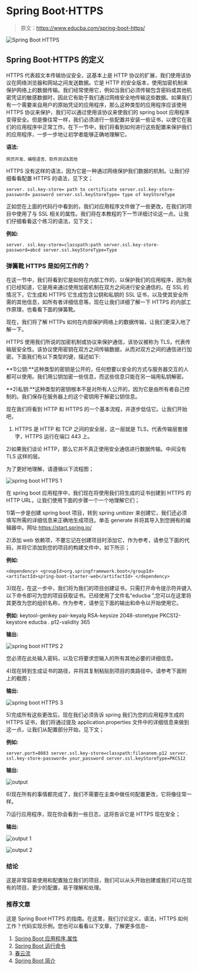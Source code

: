 # Spring Boot·HTTPS

> 原文：<https://www.educba.com/spring-boot-https/>

![Spring Boot HTTPS](img/cdb511256b6d1b5da5f25d9a7b26be2a.png)



## Spring Boot·HTTPS 的定义

HTTPS 代表超文本传输协议安全，这基本上是 HTTP 协议的扩展，我们使用该协议在网络浏览器和网站之间发送数据。它是 HTTP 的安全版本，使用加密机制来保护网络上的数据传输。我们经常使用它，例如当我们必须传输包含密码或其他机密凭证的敏感数据时，因此它有助于我们通过网络安全地传输这些数据。如果我们有一个需要来自用户的原始凭证的应用程序，那么这种类型的应用程序应该使用 HTTPS 协议来保护，我们可以通过使用该协议来使我们的 spring boot 应用程序变得安全。但是像往常一样，我们必须进行一些配置并安装一些证书，以使它在我们的应用程序中正常工作。在下一节中，我们将看到如何进行这些配置来保护我们的应用程序，一步一步地让初学者能够正确地理解它。

**语法:**

<small>网页开发、编程语言、软件测试&其他</small>

HTTPS 没有这样的语法，因为它是一种通过网络保护我们数据的机制。让我们仔细看看配置 HTTPS 的语法，见下文；

`server. ssl.key-store= path to certificate
server.ssl.key-store-password= password
server.ssl.keyStoreType= type of keyStoreType`

正如您在上面的代码行中看到的，我们对应用程序文件做了一些更改，在我们的项目中使用了与 SSL 相关的属性。我们将在本教程的下一节详细讨论这一点。让我们仔细看看这个练习的语法，见下文；

**例如:**

`server. ssl.key-store=classpath:path
server.ssl.key-store-password=abcd
server.ssl.keyStoreType=Type`

### 弹簧靴 HTTPS 是如何工作的？

在这一节中，我们将看到它是如何在内部工作的，以保护我们的应用程序，因为我们已经知道，它是用来通过使用加密机制在双方之间进行安全通信的。在 SSL 的情况下，它生成和 HTTPS 它生成包含公钥和私钥的 SSL 证书，以及使其安全所需的其他信息，如所有者详细信息等。现在让我们详细了解一下 HTTPS 的内部工作原理，也看看下面的弹簧靴。

现在，我们将了解 HTTPs 如何在内部保护网络上的数据传输，让我们更深入地了解一下。

HTTPS 使用我们所说的加密机制或协议来保护通信，该协议被称为 TLS，代表传输层安全性。该协议使用密钥在双方之间传输数据，从而对双方之间的通信进行加密。下面我们有以下类型的键，描述如下:

**1)公钥:**这种类型的密钥是公开的，任何想要以安全的方式与服务器交互的人都可以使用。我们用公钥加密一些信息，而这些信息只能在另一端用私钥解密。

**2)私钥:**这种类型的密钥根本不是对所有人公开的，因为它是由所有者自己控制的。我们保存在服务器上的这个密钥用于解密公钥信息。

现在我们将看到 HTTP 和 HTTPS 的一个基本流程，并逐步低估它。让我们开始吧，

1) HTTPS 是 HTTP 和 TCP 之间的安全层，这一层就是 TLS，代表传输层套接字，HTTPS 运行在端口 443 上。

2)如果我们谈论 HTTP，那么它并不真正使用安全通信进行数据传输。中间没有 TLS 这样的层。

为了更好地理解，请遵循以下流程图；

![spring boot HTTPS 1](img/269f67e2eaacae555e037b6ea4670659.png)



在 spring boot 应用程序中，我们现在将使用我们将生成的证书创建到 HTTPS 的 HTTP URL，让我们使用下面的步骤一个一个地理解它们；

1)第一步是创建 spring boot 项目，转到 spring unitizer 来创建它，我们还必须填写所需的详细信息来正确地生成项目。单击 generate 并将其导入到您拥有的编辑器中。网址:https://start.spring.io/

2)添加 web 依赖项，不要忘记在创建项目时添加它，作为参考，请参见下面的代码，并将它添加到您的项目的构建文件中，如下所示；

**例如:**

`<dependency>
<groupId>org.springframework.boot</groupId>
<artifactId>spring-boot-starter-web</artifactId>
</dependency>`

3)现在，在这一步中，我们将为我们的项目创建证书，只需打开命令提示符并键入以下命令即可为您的项目获取证书。已经使用了文件名“educba ”,您可以在这里将其更改为您的组织名称，作为参考，请参见下面的输出和命令以开始使用它。

**例如:**
keytool-genkey pair-keyalg RSA-keysize 2048-storetype PKCS12-keystore educba . p12-validity 365

**输出:**

![spring boot HTTPS 2](img/4d43dc584f8c4c329e041bd098ce1737.png)



您必须在此处输入密码，以及它将要求您输入的所有其他必要的详细信息。

4)现在转到生成证书的路径，并将其复制粘贴到项目的类路径中。请参考下面附上的截图；

**输出:**

![spring boot HTTPS 3](img/4e6572734ecb7e96d6e1a8d85ad9006a.png)



5)完成所有这些更改后，现在我们必须告诉 spring 我们为您的应用程序生成的 HTTPS 证书，我们将通过提及 application.properties 文件中的详细信息来做到这一点，让我们从配置部分开始，见下文；

**例如:**

`server.port=8083
server.ssl.key-store=classpath:filananem.p12
server. ssl.key-store-password= your_password
server.ssl.keyStoreType=PKCS12`

**输出:**

![output](img/c4d6f1470ddb49acf67b818869132ded.png)



6)现在所有的事情都完成了，我们不需要在主类中做任何配置更改，它将像往常一样。

7)运行应用程序，现在你会看到一些日志，这将告诉它是 HTTPS 现在安全；

**输出:**

![output 1](img/886fde9eb92fe8d4d8a9352faa744fa8.png)



![output 2](img/db9c68e445cabeb7338040ab397d8fd6.png)



### 结论

这是非常容易使用和配置独立我们的项目，我们可以从头开始创建或我们可以在现有的项目，更少的配置，易于理解和处理。

### 推荐文章

这是 Spring Boot·HTTPS 的指南。在这里，我们讨论定义，语法，HTTPS 如何工作？代码实现示例。您也可以看看以下文章，了解更多信息–

1.  [Spring Boot 应用程序.属性](https://www.educba.com/spring-boot-application-properties/)
2.  [Spring Boot 运行命令](https://www.educba.com/spring-boot-run-command/)
3.  [春云流](https://www.educba.com/spring-cloud-stream/)
4.  [Spring Boot 简介](https://www.educba.com/spring-boot-profiles/)





